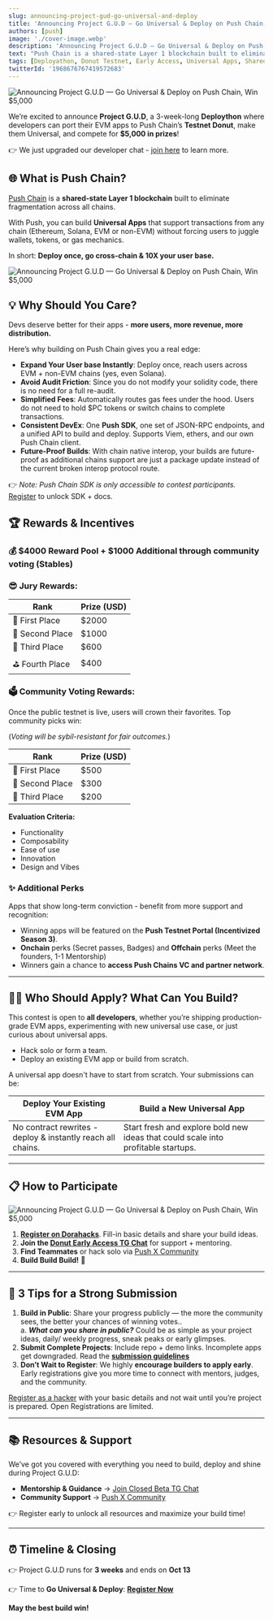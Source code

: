 ```yaml
---
slug: announcing-project-gud-go-universal-and-deploy
title: 'Announcing Project G.U.D — Go Universal & Deploy on Push Chain, Win $5,000'
authors: [push]
image: './cover-image.webp'
description: 'Announcing Project G.U.D — Go Universal & Deploy on Push Chain, Win $5,000'
text: "Push Chain is a shared-state Layer 1 blockchain built to eliminate fragmentation across all chains"
tags: [Deployathon, Donut Testnet, Early Access, Universal Apps, Shared App Experience, Shared State Blockchain, Universal Smart Contracts]
twitterId: '1968676767419572683'
---
```


![Announcing Project G.U.D — Go Universal & Deploy on Push Chain, Win $5,000](./cover-image.webp)

<!--truncate-->

We’re excited to announce **Project G.U.D**, a 3-week-long **Deploython** where developers can port their EVM apps to Push Chain’s **Testnet Donut**, make them Universal, and compete for **$5,000 in prizes**!

👉 We just upgraded our developer chat - [join here](https://t.me/+HBr_tyPvACFhM2Vl) to learn more.

## 🌐 What is Push Chain?

[Push Chain](https://push.org?utm_source=blog&utm_medium=referral&utm_campaign=project_gud) is a **shared-state Layer 1 blockchain** built to eliminate fragmentation across all chains.

With Push, you can build **Universal Apps** that support transactions from any chain (Ethereum, Solana, EVM or non-EVM) without forcing users to juggle wallets, tokens, or gas mechanics.

In short: **Deploy once, go cross-chain & 10X your user base.**

![Announcing Project G.U.D — Go Universal & Deploy on Push Chain, Win $5,000](./image-1.webp)

## 💡 Why Should You Care?

Devs deserve better for their apps - **more users, more revenue, more distribution.**

Here’s why building on Push Chain gives you a real edge:

- **Expand Your User base Instantly**: Deploy once, reach users across EVM + non-EVM chains (yes, even Solana).
- **Avoid Audit Friction**: Since you do not modify your solidity code, there is no need for a full re-audit.
- **Simplified Fees**: Automatically routes gas fees under the hood. Users do not need to hold $PC tokens or switch chains to complete transactions.
- **Consistent DevEx**: One **Push SDK**, one set of JSON-RPC endpoints, and a unified API to build and deploy. Supports Viem, ethers, and our own Push Chain client.
- **Future-Proof Builds**: With chain native interop, your builds are future-proof as additional chains support are just a package update instead of the current broken interop protocol route.

👉 *Note: Push Chain SDK is only accessible to contest participants.* [Register](https://dorahacks.io/hackathon/pushchain-gud?utm_source=blog&utm_medium=referral&utm_campaign=project_gud) to unlock SDK + docs.

## 🏆 Rewards & Incentives

### 💰 $4000 Reward Pool + $1000 Additional through community voting (Stables)

### 😎 Jury Rewards:
| Rank       | Prize (USD) |
|--------------|-------------|
| 🥇 First Place  | $2000       |
| 🥈 Second Place | $1000       |
| 🥉 Third Place  | $600        |
| ⛳️ Fourth Place | $400        |

### 🗳 Community Voting Rewards:
Once the public testnet is live, users will crown their favorites. Top community picks win:

(*Voting will be sybil-resistant for fair outcomes.*)

| Rank       | Prize (USD) |
|--------------|-------------|
| 🥇 First Place | $500 |
| 🥈 Second Place| $300 |
| 🥉 Third Place  | $200 |




**Evaluation Criteria:**

- Functionality
- Composability
- Ease of use
- Innovation
- Design and Vibes

### ✨ Additional Perks

Apps that show long-term conviction - benefit from more support and recognition:

- Winning apps will be featured on the **Push Testnet Portal (Incentivized Season 3)**.
- **Onchain** perks (Secret passes, Badges) and **Offchain** perks (Meet the founders, 1-1 Mentorship)
- Winners gain a chance to **access Push Chains VC and partner network**.

---

## 👩‍💻 Who Should Apply? What Can You Build?

This contest is open to **all developers**, whether you’re shipping production-grade EVM apps, experimenting with new universal use case, or just curious about universal apps.

- Hack solo or form a team.
- Deploy an existing EVM app or build from scratch.

A universal app doesn't have to start from scratch. Your submissions can be:

| Deploy Your Existing EVM App | Build a New Universal App |
| --- | --- |
| No contract rewrites - deploy & instantly reach all chains. | Start fresh and explore bold new ideas that could scale into profitable startups. |

<!--Need inspiration? Check out our **[Universal Apps Idea Bucket].**-->

---
## 📋 How to Participate

![Announcing Project G.U.D — Go Universal & Deploy on Push Chain, Win $5,000](./image-2.webp)

1. [**Register on Dorahacks**](https://dorahacks.io/hackathon/pushchain-gud?utm_source=blog&utm_medium=referral&utm_campaign=project_gud). Fill-in basic details and share your build ideas.
2. **Join the [Donut Early Access TG Chat](https://t.me/+HBr_tyPvACFhM2Vl)** for support + mentoring.
3. **Find Teammates** or hack solo via [Push X Community](https://x.com/i/communities/1957696067207651630)
4. **Build Build Build!** 🚀

---

## 🔑 3 Tips for a Strong Submission

1. **Build in Public**: Share your progress publicly — the more the community sees, the better your chances of winning votes.. <br/>
      a. ***What can you share in public?***
      Could be as simple as your project ideas, daily/ weekly progress, sneak peaks or early glimpses.
2. **Submit Complete Projects**: Include repo + demo links. Incomplete apps get downgraded. Read the [**submission guidelines**](https://dorahacks.io/hackathon/pushchain-gud?utm_source=blog&utm_medium=referral&utm_campaign=project_gud)
3. **Don’t Wait to Register**: We highly **encourage builders to apply early**. Early registrations give you more time to connect with mentors, judges, and the community.


[Register as a hacker](https://dorahacks.io/hackathon/pushchain-gud?utm_source=blog&utm_medium=referral&utm_campaign=project_gud) with your basic details and not wait until you’re project is prepared. Open Registrations are limited.


---

## 📚 Resources & Support

We’ve got you covered with everything you need to build, deploy and shine during Project G.U.D:

<!--- **Developer Documentation** → [Register to Access](https://dorahacks.io/hackathon/pushchain-gud?utm_source=blog&utm_medium=referral&utm_campaign=project_gud)-->
<!--- **Universal Apps Idea Bucket** → App ideas-->
- **Mentorship & Guidance** → [Join Closed Beta TG Chat](https://t.me/+HBr_tyPvACFhM2Vl)
- **Community Support** → [Push X Community](https://x.com/i/communities/1957696067207651630)

👉 Register early to unlock all resources and maximize your build time!

---

## ⏰ Timeline & Closing

👉 Project G.U.D runs for **3 weeks** and ends on **Oct 13**

👉 Time to **Go Universal & Deploy**: [**Register Now**](https://dorahacks.io/hackathon/pushchain-gud?utm_source=blog&utm_medium=referral&utm_campaign=project_gud)

**May the best build win!**
